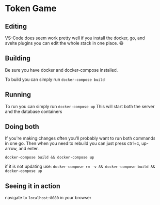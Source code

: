 # Token Game
## Editing

VS-Code does seem work pretty well if you install the docker, go, and svelte plugins you can edit the whole stack in one place. :smile:

## Building

Be sure you have docker and docker-compose installed.

To build you can simply run `docker-compose build`

## Running

To run you can simply run `docker-compose up`
This will start both the server and the database containers

## Doing both

If you're making changes often you'll probably want to run both commands in one go. 
Then when you need to rebuild you can just press ctrl+c, up-arrow, and enter.

`docker-compose build && docker-compose up`

if it is not updating use:
`docker-compose rm -v && docker-compose build && docker-compose up`

## Seeing it in action

navigate to `localhost:8080` in your browser


